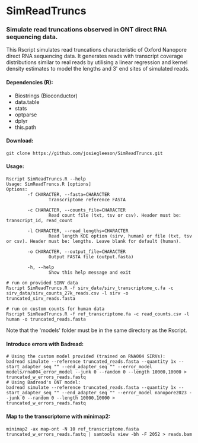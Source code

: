 # SimReadTruncs

### Simulate read truncations observed in ONT direct RNA sequencing data.

This Rscript simulates read truncations characteristic of Oxford Nanopore direct RNA sequencing data. It generates reads with transcript coverage distributions similar to real reads by utilising a linear regression and kernel density estimates to model the lengths and 3' end sites of simulated reads.

#### Dependencies (R):
- Biostrings (Bioconductor)
- data.table
- stats
- optparse
- dplyr
- this.path

#### Download:
```
git clone https://github.com/josiegleeson/SimReadTruncs.git
```

#### Usage:
```
Rscript SimReadTruncs.R --help
Usage: SimReadTruncs.R [options]
Options:
        -f CHARACTER, --fasta=CHARACTER
                Transcriptome reference FASTA

        -c CHARACTER, --counts_file=CHARACTER
                Read count file (txt, tsv or csv). Header must be: transcript_id, read_count

        -l CHARACTER, --read_lengths=CHARACTER
                Read length KDE option (sirv, human) or file (txt, tsv or csv). Header must be: lengths. Leave blank for default (human).

        -o CHARACTER, --output_file=CHARACTER
                Output FASTA file (output.fasta)

        -h, --help
                Show this help message and exit

# run on provided SIRV data
Rscript SimReadTruncs.R -f sirv_data/sirv_transcriptome_c.fa -c sirv_data/sirv_counts_27k_reads.csv -l sirv -o truncated_sirv_reads.fasta

# run on custom counts for human data
Rscript SimReadTruncs.R -f ref_transcriptome.fa -c read_counts.csv -l human -o truncated_reads.fasta
```
Note that the 'models' folder must be in the same directory as the Rscript.


#### Introduce errors with Badread:
```
# Using the custom model provided (trained on RNA004 SIRVs):
badread simulate --reference truncated_reads.fasta --quantity 1x --start_adapter_seq "" --end_adapter_seq "" --error_model models/rna004_error_model --junk 0 --random 0 --length 10000,10000 > truncated_w_errors_reads.fastq
# Using Badread's ONT model:
badread simulate --reference truncated_reads.fasta --quantity 1x --start_adapter_seq "" --end_adapter_seq "" --error_model nanopore2023 --junk 0 --random 0 --length 10000,10000 > truncated_w_errors_reads.fastq
```

#### Map to the transcriptome with minimap2:
```
minimap2 -ax map-ont -N 10 ref_transcriptome.fasta truncated_w_errors_reads.fastq | samtools view -bh -F 2052 > reads.bam
```



